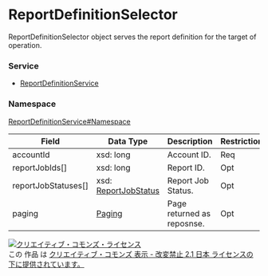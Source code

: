 # ReportDefinitionSelector
ReportDefinitionSelector object serves the report definition for the target of operation.
### Service
+ [ReportDefinitionService](../../services/ReportDefinitionService.md)

### Namespace
[ReportDefinitionService#Namespace](../../services/ReportDefinitionService.md#namespace)

| Field | Data Type | Description | Restriction |
|---|---|---|---|
| accountId| xsd: long| Account ID.| Req |
| reportJobIds[]| xsd: long| Report ID.| Opt |
| reportJobStatuses[]| xsd: [ReportJobStatus](./ReportJobStatus.md)| Report Job Status. | Opt |
| paging| <a href="../Common/Paging.md">Paging</a>| Page returned as reposnse.| Opt |

<a rel="license" href="http://creativecommons.org/licenses/by-nd/2.1/jp/"><img alt="クリエイティブ・コモンズ・ライセンス" style="border-width:0" src="https://i.creativecommons.org/l/by-nd/2.1/jp/88x31.png" /></a><br />この 作品 は <a rel="license" href="http://creativecommons.org/licenses/by-nd/2.1/jp/">クリエイティブ・コモンズ 表示 - 改変禁止 2.1 日本 ライセンスの下に提供されています。</a>
